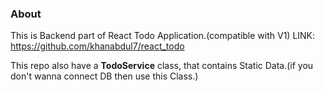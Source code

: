 ### About 
This is Backend part of React Todo Application.(compatible with V1) LINK: https://github.com/khanabdul7/react_todo

This repo also have a **TodoService** class, that contains Static Data.(if you don't wanna connect DB then use this Class.)
